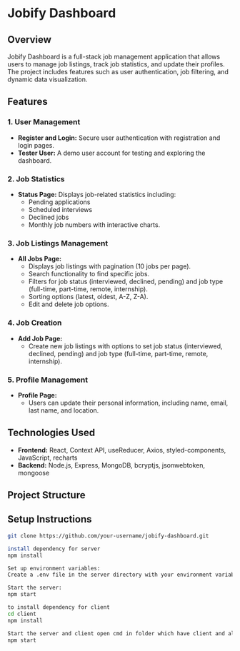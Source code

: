 # Jobify Dashboard

## Overview
Jobify Dashboard is a full-stack job management application that allows users to manage job listings, track job statistics, and update their profiles. The project includes features such as user authentication, job filtering, and dynamic data visualization.

## Features

### 1. User Management
- **Register and Login:** Secure user authentication with registration and login pages.
- **Tester User:** A demo user account for testing and exploring the dashboard.

### 2. Job Statistics
- **Status Page:** Displays job-related statistics including:
  - Pending applications
  - Scheduled interviews
  - Declined jobs
  - Monthly job numbers with interactive charts.

### 3. Job Listings Management
- **All Jobs Page:** 
  - Displays job listings with pagination (10 jobs per page).
  - Search functionality to find specific jobs.
  - Filters for job status (interviewed, declined, pending) and job type (full-time, part-time, remote, internship).
  - Sorting options (latest, oldest, A-Z, Z-A).
  - Edit and delete job options.

### 4. Job Creation
- **Add Job Page:** 
  - Create new job listings with options to set job status (interviewed, declined, pending) and job type (full-time, part-time, remote, internship).

### 5. Profile Management
- **Profile Page:** 
  - Users can update their personal information, including name, email, last name, and location.

## Technologies Used
- **Frontend:** React, Context API, useReducer, Axios, styled-components, JavaScript, recharts
- **Backend:** Node.js, Express, MongoDB, bcryptjs, jsonwebtoken, mongoose

## Project Structure


## Setup Instructions
```bash
git clone https://github.com/your-username/jobify-dashboard.git

install dependency for server
npm install

Set up environment variables:
Create a .env file in the server directory with your environment variables (e.g., database connection, JWT secret).

Start the server:
npm start

to install dependency for client
cd client
npm install

Start the server and client open cmd in folder which have client and all structure folder for server
npm start